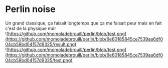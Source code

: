 # Perlin noise
Un grand classique, ça faisait longtemps que ça me faisait peur mais en fait c'est de la physique mdr  
![https://github.com/momoladebrouill/perlin/blob/test.png](https://github.com/momoladebrouill/perlin/blob/6e60185845ce7539aa6df004cb58bd04157d9325/result.png)  
![https://github.com/momoladebrouill/perlin/blob/test.png](https://github.com/momoladebrouill/perlin/blob/6e60185845ce7539aa6df004cb58bd04157d9325/test.png)  
